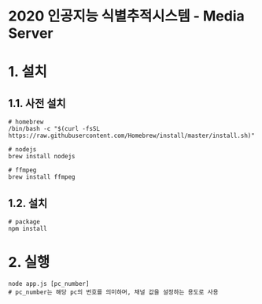 2020 인공지능 식별추적시스템 - Media Server
=====
# 1. 설치
## 1.1. 사전 설치
    # homebrew
    /bin/bash -c "$(curl -fsSL https://raw.githubusercontent.com/Homebrew/install/master/install.sh)"

    # nodejs
    brew install nodejs

    # ffmpeg
    brew install ffmpeg

## 1.2. 설치
    # package
    npm install

# 2. 실행
    node app.js [pc_number]
    # pc_number는 해당 pc의 번호를 의미하며, 채널 값을 설정하는 용도로 사용
 